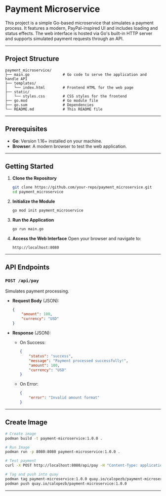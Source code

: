 
# Payment Microservice

This project is a simple Go-based microservice that simulates a payment process. It features a modern, PayPal-inspired UI and includes loading and status effects. The web interface is hosted via Go's built-in HTTP server and supports simulated payment requests through an API.

---

## Project Structure

```
payment_microservice/
├── main.go               # Go code to serve the application and handle API
├── templates/
│   └── index.html        # Frontend HTML for the web page
├── static/
│   └── styles.css        # CSS styles for the frontend
├── go.mod                # Go module file
├── go.sum                # Dependencies
└── README.md             # This README file
```

---

## Prerequisites

- **Go**: Version 1.16+ installed on your machine.
- **Browser**: A modern browser to test the web application.

---

## Getting Started

1. **Clone the Repository**
   ```bash
   git clone https://github.com/your-repo/payment_microservice.git
   cd payment_microservice
   ```

2. **Initialize the Module**
   ```bash
   go mod init payment_microservice
   ```

3. **Run the Application**
   ```bash
   go run main.go
   ```

4. **Access the Web Interface**
   Open your browser and navigate to:
   ```
   http://localhost:8080
   ```

---

## API Endpoints

### `POST /api/pay`
Simulates payment processing.

- **Request Body** (JSON):
  ```json
  {
      "amount": 100,
      "currency": "USD"
  }
  ```

- **Response** (JSON):
  - On Success:
    ```json
    {
        "status": "success",
        "message": "Payment processed successfully!",
        "amount": 100,
        "currency": "USD"
    }
    ```
  - On Error:
    ```json
    {
        "error": "Invalid amount format"
    }
    ```

---

## Create Image

```bash
# Create image
podman build -t payment-microservice:1.0.0 . 

# Run Image
podman run -p 8080:8080 payment-microservice:1.0.0 . 

# Test payment
curl -X POST http://localhost:8080/api/pay -H "Content-Type: application/json" -d '{"amount": 100, "currency": "USD"}'

# Tag and push into quay
podman tag payment-microservice:1.0.0 quay.io/calopezb/payment-microservice:1.0.0
podman push quay.io/calopezb/payment-microservice:1.0.0
```

---